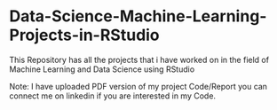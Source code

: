 # Data-Science-Machine-Learning-Projects-in-RStudio

This Repository has all the projects that i have worked on in the field of Machine Learning and Data Science using RStudio <br />


Note: I have uploaded PDF version of my project Code/Report you can connect me on linkedin if you are interested in my Code. <br />
